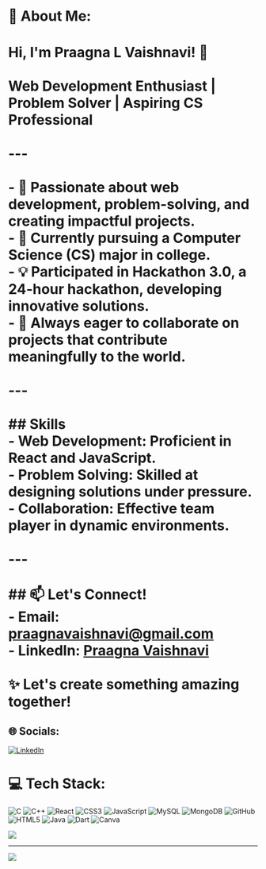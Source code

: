# 💫 About Me:
# Hi, I'm Praagna L Vaishnavi! 👋<br><br>**Web Development Enthusiast | Problem Solver | Aspiring CS Professional**<br><br>---<br><br>- 🔭 Passionate about web development, problem-solving, and creating impactful projects.  <br>- 🌱 Currently pursuing a Computer Science (CS) major in college.  <br>- 💡 Participated in **Hackathon 3.0**, a 24-hour hackathon, developing innovative solutions.  <br>- 💬 Always eager to collaborate on projects that contribute meaningfully to the world.  <br><br>---<br><br>## Skills  <br>- **Web Development**: Proficient in React and JavaScript.  <br>- **Problem Solving**: Skilled at designing solutions under pressure.  <br>- **Collaboration**: Effective team player in dynamic environments.  <br><br>---<br><br>## 📫 Let's Connect!  <br>- **Email**: [praagnavaishnavi@gmail.com](mailto:praagnavaishnavi@gmail.com)  <br>- **LinkedIn**: [Praagna Vaishnavi](https://linkedin.com/in/praaagna-vaishnavi)  <br><br>✨ Let's create something amazing together!  


## 🌐 Socials:
[![LinkedIn](https://img.shields.io/badge/LinkedIn-%230077B5.svg?logo=linkedin&logoColor=white)](https://www.linkedin.com/in/praagna-vaishnavi-9ba5a5258/)


# 💻 Tech Stack:
![C](https://img.shields.io/badge/c-%2300599C.svg?style=for-the-badge&logo=c&logoColor=white) 
![C++](https://img.shields.io/badge/c++-%2300599C.svg?style=for-the-badge&logo=c%2B%2B&logoColor=white) 
![React](https://img.shields.io/badge/react-%2320232a.svg?style=for-the-badge&logo=react&logoColor=%2361DAFB) 
![CSS3](https://img.shields.io/badge/css3-%231572B6.svg?style=for-the-badge&logo=css3&logoColor=white) 
![JavaScript](https://img.shields.io/badge/javascript-%23323330.svg?style=for-the-badge&logo=javascript&logoColor=%23F7DF1E) 
![MySQL](https://img.shields.io/badge/mysql-4479A1.svg?style=for-the-badge&logo=mysql&logoColor=white) 
![MongoDB](https://img.shields.io/badge/mongodb-%2347A248.svg?style=for-the-badge&logo=mongodb&logoColor=white) 
![GitHub](https://img.shields.io/badge/github-%23121011.svg?style=for-the-badge&logo=github&logoColor=white) 
![HTML5](https://img.shields.io/badge/html5-%23E34F26.svg?style=for-the-badge&logo=html5&logoColor=white) 
![Java](https://img.shields.io/badge/java-%23ED8B00.svg?style=for-the-badge&logo=openjdk&logoColor=white) 
![Dart](https://img.shields.io/badge/dart-%230175C2.svg?style=for-the-badge&logo=dart&logoColor=white) 
![Canva](https://img.shields.io/badge/canva-%2300C4CC.svg?style=for-the-badge&logo=canva&logoColor=white)

![](https://github-readme-stats.vercel.app/api/top-langs/?username=PraagnaVaishnavi&theme=dark&hide_border=false&include_all_commits=false&count_private=false&layout=compact)

---
[![](https://visitcount.itsvg.in/api?id=PraagnaVaishnavi&icon=0&color=0)](https://visitcount.itsvg.in)


<!-- Proudly created with GPRM ( https://gprm.itsvg.in ) -->
